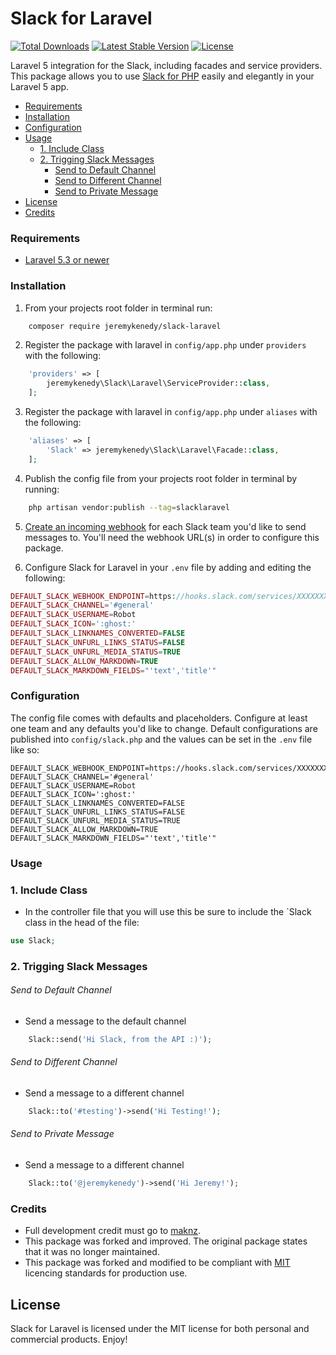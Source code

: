# Slack for Laravel

[![Total Downloads](https://poser.pugx.org/jeremykenedy/slack-laravel/d/total.svg)](https://packagist.org/packages/jeremykenedy/slack-laravel)
[![Latest Stable Version](https://poser.pugx.org/jeremykenedy/slack-laravel/v/stable.svg)](https://packagist.org/packages/jeremykenedy/slack-laravel)
[![License](http://jeremykenedy.com/license-mit.svg)](https://github.com/jeremykenedy/slack-laravel/blob/master/LICENSE)

Laravel 5 integration for the Slack, including facades and service providers.
This package allows you to use [Slack for PHP](https://github.com/maknz/slack) easily and elegantly in your Laravel 5 app.

- [Requirements](#requirements)
- [Installation](#installation)
- [Configuration](#configuration)
- [Usage](#usage)
    - [1. Include Class](#1.-include-class)
    - [2. Trigging Slack Messages](#2.-trigging-slack-messages)
        - [Send to Default Channel](#send-to-default-channel)
        - [Send to Different Channel](#send-to-different-channel)
        - [Send to Private Message](#send-to-private-message)
- [License](#license)
- [Credits](#credits)

### Requirements

* [Laravel 5.3 or newer](https://laravel.com/docs/installation)

### Installation

1. From your projects root folder in terminal run:

```bash
    composer require jeremykenedy/slack-laravel
```

2. Register the package with laravel in `config/app.php` under `providers` with the following:

```php
    'providers' => [
        jeremykenedy\Slack\Laravel\ServiceProvider::class,
    ];
```

3. Register the package with laravel in `config/app.php` under `aliases` with the following:

```php
    'aliases' => [
        'Slack' => jeremykenedy\Slack\Laravel\Facade::class,
    ];
```

4. Publish the config file from your projects root folder in terminal by running:

```bash
    php artisan vendor:publish --tag=slacklaravel
```
5. [Create an incoming webhook](https://my.slack.com/services/new/incoming-webhook) for each Slack team you'd like to send messages to. You'll need the webhook URL(s) in order to configure this package.

6. Configure Slack for Laravel in your `.env` file by adding and editing the following:

```php
DEFAULT_SLACK_WEBHOOK_ENDPOINT=https://hooks.slack.com/services/XXXXXXXX/XXXXXXXX/XXXXXXXXXXXXXX
DEFAULT_SLACK_CHANNEL='#general'
DEFAULT_SLACK_USERNAME=Robot
DEFAULT_SLACK_ICON=':ghost:'
DEFAULT_SLACK_LINKNAMES_CONVERTED=FALSE
DEFAULT_SLACK_UNFURL_LINKS_STATUS=FALSE
DEFAULT_SLACK_UNFURL_MEDIA_STATUS=TRUE
DEFAULT_SLACK_ALLOW_MARKDOWN=TRUE
DEFAULT_SLACK_MARKDOWN_FIELDS="'text','title'"
```

### Configuration

The config file comes with defaults and placeholders. Configure at least one team and any defaults you'd like to change.
Default configurations are published into `config/slack.php` and the values can be set in the `.env` file like so:

```
DEFAULT_SLACK_WEBHOOK_ENDPOINT=https://hooks.slack.com/services/XXXXXXXX/XXXXXXXX/XXXXXXXXXXXXXX
DEFAULT_SLACK_CHANNEL='#general'
DEFAULT_SLACK_USERNAME=Robot
DEFAULT_SLACK_ICON=':ghost:'
DEFAULT_SLACK_LINKNAMES_CONVERTED=FALSE
DEFAULT_SLACK_UNFURL_LINKS_STATUS=FALSE
DEFAULT_SLACK_UNFURL_MEDIA_STATUS=TRUE
DEFAULT_SLACK_ALLOW_MARKDOWN=TRUE
DEFAULT_SLACK_MARKDOWN_FIELDS="'text','title'"
```

### Usage

### 1. Include Class
* In the controller file that you will use this be sure to include the `Slack class in the head of the file:

```php
use Slack;
```

### 2. Trigging Slack Messages

###### Send to Default Channel
* Send a message to the default channel

```php
    Slack::send('Hi Slack, from the API :)');
```

###### Send to Different Channel
* Send a message to a different channel

```php
    Slack::to('#testing')->send('Hi Testing!');
```

###### Send to Private Message
* Send a message to a different channel

```php
    Slack::to('@jeremykenedy')->send('Hi Jeremy!');
```

### Credits
* Full development credit must go to [maknz](https://github.com/maknz/slack-laravel).
* This package was forked and improved. The original package states that it was no longer maintained.
* This package was forked and modified to be compliant with [MIT](https://opensource.org/licenses/MIT) licencing standards for production use.

## License
Slack for Laravel is licensed under the MIT license for both personal and commercial products. Enjoy!
